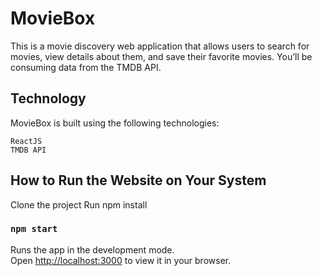
# MovieBox

This is a movie discovery web application that allows users to search for movies, view details about them, and save their favorite movies. You’ll be consuming data from the TMDB API.




## Technology
MovieBox is built using the following technologies:

    ReactJS
    TMDB API
## How to Run the Website on Your System

Clone the project
Run npm install

### `npm start`

Runs the app in the development mode.\
Open [http://localhost:3000](http://localhost:3000) to view it in your browser.
